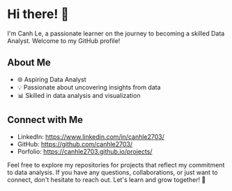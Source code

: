 # Hi there! 👋

I'm Canh Le, a passionate learner on the journey to becoming a skilled Data Analyst. Welcome to my GitHub profile!

## About Me

- 🌐 Aspiring Data Analyst
- 💡 Passionate about uncovering insights from data
- 📊 Skilled in data analysis and visualization

## Connect with Me

- LinkedIn: https://www.linkedin.com/in/canhle2703/
- GitHub: https://github.com/canhle2703/
- Porfolio: https://canhle2703.github.io/projects/
  
Feel free to explore my repositories for projects that reflect my commitment to data analysis. If you have any questions, collaborations, or just want to connect, don't hesitate to reach out. Let's learn and grow together! 🚀
